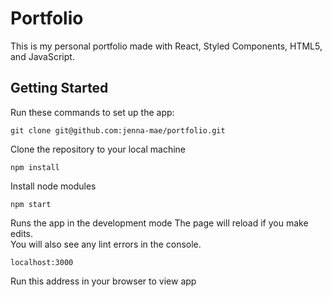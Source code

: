 # Portfolio

This is my personal portfolio made with React, Styled Components, HTML5, and JavaScript.

## Getting Started

Run these commands to set up the app:

`git clone git@github.com:jenna-mae/portfolio.git`

Clone the repository to your local machine

`npm install`

Install node modules

`npm start`

Runs the app in the development mode
The page will reload if you make edits.\
You will also see any lint errors in the console.

`localhost:3000`

Run this address in your browser to view app

